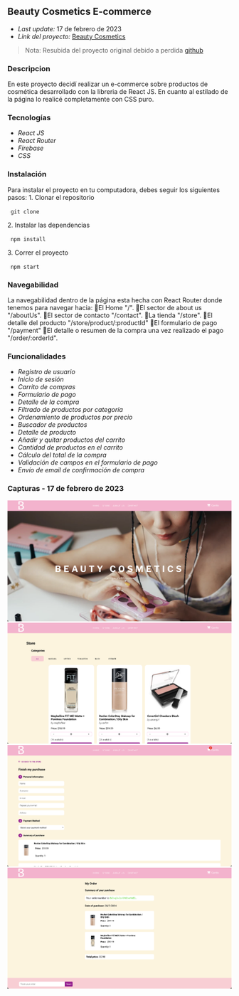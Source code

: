 ## Beauty Cosmetics E-commerce
- ⁠*Last update:* 17 de febrero de 2023
- ⁠*Link del proyecto:* [Beauty Cosmetics](https://beautycosmetics.vercel.app/)

> Nota: Resubida del proyecto original debido a perdida [github](https://github.com/nataliavega98/Beauty-Cosmetics)

### Descripcion
En este proyecto decidí realizar un e-commerce sobre productos de cosmética desarrollado con la libreria de React JS. En cuanto al estilado de la página lo realicé completamente con CSS puro. 

### Tecnologías
- ⁠*React JS*
- ⁠*React Router*
- ⁠*Firebase*
- ⁠*CSS*

### Instalación
Para instalar el proyecto en tu computadora, debes seguir los siguientes pasos:
1.⁠ ⁠Clonar el repositorio

``
git clone
 ⁠``

2.⁠ ⁠Instalar las dependencias

``
npm install
 ``

3.⁠ ⁠Correr el proyecto

``
npm start
 ⁠``


### Navegabilidad
La navegabilidad dentro de la página esta hecha con React Router donde tenemos para navegar hacia:
    📍El Home "/".
    📍El sector de about us "/aboutUs".
    📍El sector de contacto "/contact".
    📍La tienda "/store".
    📍El detalle del producto "/store/product/:productId"
    📍El formulario de pago "/payment"
    📍El detalle o resumen de la compra una vez realizado el pago "/order/:orderId".

### Funcionalidades
- ⁠*Registro de usuario*
- ⁠*Inicio de sesión*
- ⁠*Carrito de compras*
- ⁠*Formulario de pago*
- ⁠*Detalle de la compra*
- ⁠*Filtrado de productos por categoría*
- ⁠*Ordenamiento de productos por precio*
- ⁠*Buscador de productos*
- ⁠*Detalle de producto*
- ⁠*Añadir y quitar productos del carrito*
- ⁠*Cantidad de productos en el carrito*
- ⁠*Cálculo del total de la compra*
- ⁠*Validación de campos en el formulario de pago*
- ⁠*Envío de email de confirmación de compra*

### Capturas - 17 de febrero de 2023
![Captura 1](./screenshots/1.png)
![Captura 2](./screenshots/2.png)
![Captura 3](./screenshots/3.png)
![Captura 4](./screenshots/4.png)
